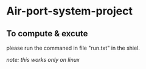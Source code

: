 # Air-port-system-project

## To compute & excute 
please run the commaned in file "run.txt" in the shiel. 

*note: this works only on linux*
